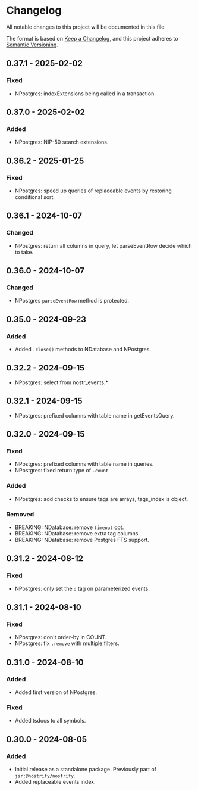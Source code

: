 # Changelog

All notable changes to this project will be documented in this file.

The format is based on [Keep a Changelog](https://keepachangelog.com/en/1.1.0/),
and this project adheres to [Semantic Versioning](https://semver.org/spec/v2.0.0.html).

## 0.37.1 - 2025-02-02

### Fixed

- NPostgres: indexExtensions being called in a transaction.

## 0.37.0 - 2025-02-02

### Added

- NPostgres: NIP-50 search extensions.

## 0.36.2 - 2025-01-25

### Fixed

- NPostgres: speed up queries of replaceable events by restoring conditional sort.

## 0.36.1 - 2024-10-07

### Changed

- NPostgres: return all columns in query, let parseEventRow decide which to take.

## 0.36.0 - 2024-10-07

### Changed

- NPostgres `parseEventRow` method is protected.

## 0.35.0 - 2024-09-23

### Added

- Added `.close()` methods to NDatabase and NPostgres.

## 0.32.2 - 2024-09-15

- NPostgres: select from nostr_events.*

## 0.32.1 - 2024-09-15

- NPostgres: prefixed columns with table name in getEventsQuery.

## 0.32.0 - 2024-09-15

### Fixed

- NPostgres: prefixed columns with table name in queries.
- NPostgres: fixed return type of `.count`

### Added

- NPostgres: add checks to ensure tags are arrays, tags_index is object.

### Removed

- BREAKING: NDatabase: remove `timeout` opt.
- BREAKING: NDatabase: remove extra tag columns.
- BREAKING: NDatabase: remove Postgres FTS support.

## 0.31.2 - 2024-08-12

### Fixed

- NPostgres: only set the `d` tag on parameterized events.

## 0.31.1 - 2024-08-10

### Fixed

- NPostgres: don't order-by in COUNT.
- NPostgres: fix `.remove` with multiple filters.

## 0.31.0 - 2024-08-10

### Added

- Added first version of NPostgres.

### Fixed

- Added tsdocs to all symbols.

## 0.30.0 - 2024-08-05

### Added

- Initial release as a standalone package. Previously part of `jsr:@nostrify/nostrify`.
- Added replaceable events index.
